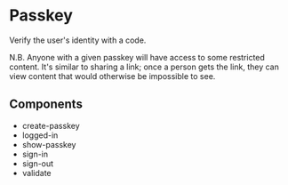 # Passkey

Verify the user's identity with a code.

N.B. Anyone with a given passkey will have access to some restricted content.
It's similar to sharing a link; once a person gets the link, they can view
content that would otherwise be impossible to see.

## Components

- create-passkey
- logged-in
- show-passkey
- sign-in
- sign-out
- validate
